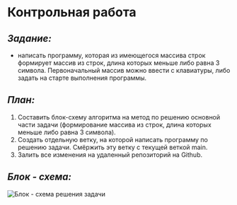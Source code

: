 # **Контрольная работа**
## *Задание:*
* написать программу, которая из имеющегося массива строк формирует массив из строк, длина которых меньше либо равна 3 символа. Первоначальный массив можно ввести с клавиатуры, либо задать на старте выполнения программы.
## *План:*
1. Составить блок-схему алгоритма на метод по решению основной части задачи (формирование массива из строк, длина которых меньше либо равна 3 символа).
2. Создать отдельную ветку, на которой написать программу по решению задачи. Смёржить эту ветку с текущей веткой main.
3. Залить все изменения на удаленный репозиторий на Github.


## ***Блок - схема:***
![Блок - схема решения задачи](/Final_work_Pecherskikh/schema.png)

